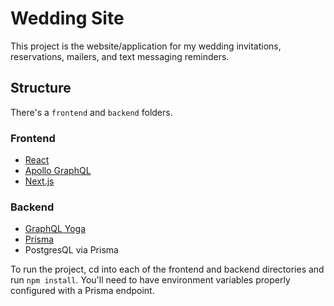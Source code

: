 # Wedding Site

This project is the website/application for my wedding invitations, reservations, mailers, and text messaging reminders. 

## Structure
There's a `frontend` and `backend` folders.

### Frontend
- [React]('https://reactjs.org/')
- [Apollo GraphQL]('https://www.apollographql.com/')
- [Next.js]('https://nextjs.org/')

### Backend
- [GraphQL Yoga]('https://github.com/prisma/graphql-yoga')
- [Prisma]('https://prisma.io')
- PostgresQL via Prisma

To run the project, cd into each of the frontend and backend directories and run `npm install`. You'll need to have environment variables properly configured with a Prisma endpoint.
